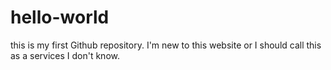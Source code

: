 # hello-world
this is my first Github repository.
I'm new to this website or I should call this as a services I don't know.
